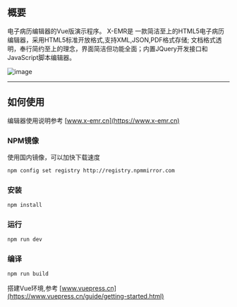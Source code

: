 ## 概要

电子病历编辑器的Vue版演示程序。
X-EMR是 一款简洁至上的HTML5电子病历编辑器，采用HTML5标准开放格式,支持XML,JSON,PDF格式存储; 文档格式透明，奉行简约至上的理念，界面简洁但功能全面；内置JQuery开发接口和JavaScript脚本编辑器。

![image](https://gitee.com/bensenplus/x-emr-vue/raw/master/demo.png)

---

## 如何使用

编辑器使用说明参考 [www.x-emr.cn](https://www.x-emr.cn)

### NPM镜像
使用国内镜像，可以加快下载速度
```sh
npm config set registry http://registry.npmmirror.com 
```

### 安装

```sh
npm install
```

### 运行

```sh
npm run dev
```

### 编译

```sh
npm run build
```

搭建Vue环境,参考 [www.vuepress.cn](https://www.vuepress.cn/guide/getting-started.html)

